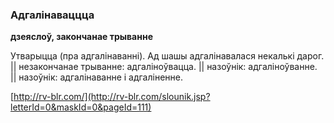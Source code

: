 ### Адгалінаваццца
**дзеяслоў, закончанае трыванне**

Утварыцца (пра адгалінаванні). Ад шашы адгалінавалася некалькі дарог. || незакончанае трыванне: адгаліноўвацца. || назоўнік: адгаліноўванне. || назоўнік: адгалінаванне і адгаліненне.

<a rel="author">[http://rv-blr.com/](http://rv-blr.com/slounik.jsp?letterId=0&maskId=0&pageId=111)</a>

